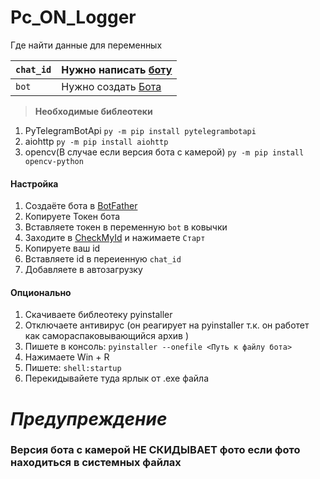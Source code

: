 # Pc_ON_Logger

Где найти данные для переменных

| `chat_id` | Нужно написать [боту](https://t.me/getmyid_bot) |
| --------- | ----------------------------------------------- |
| `bot`     | Нужно создать [Бота](https://t.me/BotFather)    |
> **Необходимые библеотеки**
1. PyTelegramBotApi `py -m pip install pytelegrambotapi`
2. aiohttp `py -m pip install aiohttp`
3. opencv(В случае если версия бота с камерой) `py -m pip install opencv-python`
#### Настройка
1. Создаёте бота в [BotFather](https://t.me/BotFather)
2. Копируете Токен бота
3. Вставляете токен в переменную `bot` в ковычки
4. Заходите в [CheckMyId](https://t.me/getmyid_bot) и нажимаете `Старт`
5. Копируете ваш id
6. Вставляете id в переиенную `chat_id` 
7. Добавляете в автозагрузку
#### Опционально
1. Скачиваете библеотеку pyinstaller
2. Отключаете антивирус (он реагирует на pyinstaller т.к. он работет как самораспаковывающийся архив )
3. Пишете в консоль: `pyinstaller --onefile <Путь к файлу бота>`
4. Нажимаете Win + R
5. Пишете: `shell:startup`
6. Перекидывайете туда ярлык от .exe файла

# *Предупреждение*
### Версия бота с камерой НЕ СКИДЫВАЕТ фото если фото находиться в системных файлах
